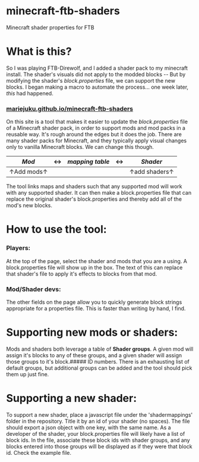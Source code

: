 # minecraft-ftb-shaders
Minecraft shader properties for FTB

# What is this? 
So I was playing FTB-Direwolf, and I added a shader pack to my minecraft install. The shader's visuals did not apply to the modded blocks -- But by modifying the shader's *block.properties* file, we can support the new blocks. I began making a macro to automate the process... one week later, *this* had happened.

### [mariejuku.github.io/minecraft-ftb-shaders](https://mariejuku.github.io/minecraft-ftb-shaders/)

On this site is a tool that makes it easier to update the *block.properties* file of a Minecraft shader pack, in order to support mods and mod packs in a reusable way. It's rough around the edges but it does the job.
There are many shader packs for Minecraft, and they typically apply visual changes only to vanilla Minecraft blocks. We can change this though.

| *Mod* |↔| *mapping table* |↔| *Shader*|
|--|--|--|--|--|
| ↑Add mods↑ | | | | ↑add shaders↑ |

The tool links maps and shaders such that any supported mod will work with any supported shader.
It can then make a block.properties file that can replace the original shader's block.properties and thereby add all of the mod's new blocks.

# How to use the tool:
### Players: 
At the top of the page, select the shader and mods that you are a using. A block.properties file will show up in the box. The text of this can replace that shader's file to apply it's effects to blocks from that mod.
### Mod/Shader devs:
The other fields on the page allow you to quickly generate block strings appropriate for a properties file. This is faster than writing by hand, I find.

# Supporting new mods or shaders:
Mods and shaders both leverage a table of **Shader groups**. A given mod will assign it's blocks to any of these groups, and a given shader will assign those groups to it's block.##### ID numbers. There is an exhausting list of default groups, but additional groups can be added and the tool should pick them up just fine.

# Supporting a new shader:
To support a new shader, place a javascript file under the 'shadermappings' folder in the repository. Title it by an id of your shader (no spaces). The file should export a json object with one key, with the same name. 
As a developer of the shader, your block.properties file will likely have a list of block ids. In the file, associate these block ids with shader groups, and any blocks entered into those groups will be displayed as if they were that block id. Check the example file.

